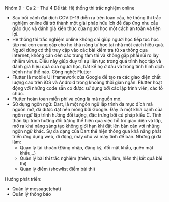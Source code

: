 Nhóm 9 - Ca 2 - Thứ 4
Đề tài: Hệ thống thi trắc nghiệm online
- Sau bối cảnh đại dịch COVID-19 diễn ra trên toàn cầu, hệ thống thi trắc nghiệm online đã trở thành một giải pháp hữu ích để đáp ứng nhu cầu giáo dục và đánh giá kiến thức của người học một cách an toàn và tiện lợi.
- Hệ thống thi trắc nghiệm online không chỉ giúp người học tiếp tục học tập mà còn cung cấp cho họ khả năng tự học tại nhà một cách hiệu quả. Người dùng có thể truy cập vào các bài kiểm tra từ xa thông qua internet, không cần đến các trung tâm thi và không gặp phải rủi ro lây nhiễm virus. Điều này giúp duy trì sự liên tục trong quá trình học tập và đánh giá hiệu quả của người học, bất kể họ ở đâu và trong tình hình dịch bệnh như thế nào.
Công nghệ: Flutter
- Flutter là mobile UI framework của Google để tạo ra các giao diện chất lượng cao trên iOS và Android trong khoảng thời gian ngắn. Flutter hoạt động với những code sẵn có được sử dụng bởi các lập trình viên, các tổ chức.
- Flutter hoàn toàn miễn phí và cũng là mã nguồn mở.
- Sử dụng ngôn ngữ: Dart, là một ngôn ngữ lập trình đa mục đích mã nguồn mở, đã được đặt nền móng bởi Google. Đây là một khía cạnh của ngôn ngữ lập trình hướng đối tượng, đặc trưng bởi cú pháp kiểu C. Tinh thần lập trình hướng đối tượng thể hiện qua việc hỗ trợ giao diện và lớp, mở ra khả năng sáng tạo không giới hạn khi đặt lên bàn cân với những ngôn ngữ khác. Sự đa dạng của Dart thể hiện thông qua khả năng phát triển ứng dụng web, di động, máy chủ và máy tính để bàn.
Những gì đã làm:
  - Quản lý tài khoản (Đăng nhập, đăng ký, đổi mật khẩu, quên mật khẩu,..)
  - Quản lý bài thi trắc nghiệm (thêm, sửa, xóa, làm, hiển thị kết quả bài thi)
  - Quản lý điểm (showlist điểm bài thi)
 
    
Hướng phát triển:
  - Quản lý message(chat)
  - Quản lý thông báo

